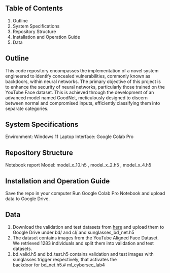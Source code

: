 ## Table of Contents
1. Outline
2. System Specifications
3. Repository Structure
4. Installation and Operation Guide
5. Data

## Outline
This code repository encompasses the implementation of a novel system engineered to identify concealed vulnerabilities, commonly known as backdoors, within neural networks. The primary objective of this project is to enhance the security of neural networks, particularly those trained on the YouTube Face dataset. This is achieved through the development of an advanced model named GoodNet, meticulously designed to discern between normal and compromised inputs, efficiently classifying them into separate categories.
## System Specifications
Environment: Windows 11 Laptop
Interface: Google Colab Pro

## Repository Structure
Notebook report Model: model_x_10.h5 , model_x_2.h5 , model_x_4.h5

## Installation and Operation Guide
Save the repo in your computer
Run Google Colab Pro Notebook and upload data to Google Drive.

## Data
1.  Download the validation and test datasets from  [here](https://drive.google.com/drive/folders/1Rs68uH8Xqa4j6UxG53wzD0uyI8347dSq?usp=sharing) and upload them to Google Drive under
     bd/ and cl/ and sunglasses_bd_net.h5
3.  The dataset contains images from the YouTube Aligned Face Dataset. We retrieved 1283 individuals and split them into validation and test datasets.
4.  bd_valid.h5 and bd_test.h5 contains validation and test images with sunglasses trigger respectively, that activates the backdoor for bd_net.h5.# ml_cybersec_lab4
